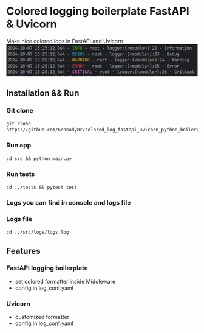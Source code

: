 # Colored logging boilerplate FastAPI & Uvicorn

Make nice colored logs in FastAPI and Uvicorn
![colored logs.png](src%2Fcore%2Fcolored%20logs.png)

## Installation && Run
### Git clone
```
git clone https://github.com/GennadyBr/colored_log_fastapi_uvicorn_python_boilerplate.git
```

### Run app
```
cd src && python main.py
```

### Run tests
```
cd ../tests && pytest test
```

### Logs you can find in console and logs file

### Logs file
```
cd ../src/logs/logs.log
```

## Features
### FastAPI logging boilerplate
- set colored formatter inside Middleware
- config in log_conf.yaml

### Uvicorn
- customized formatter
- config in log_conf.yaml
